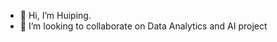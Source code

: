 - 👋 Hi, I’m Huiping.
- 💞️ I’m looking to collaborate on Data Analytics and AI project


<!---
Huiping27/Huiping27 is a ✨ special ✨ repository because its `README.md` (this file) appears on your GitHub profile.
You can click the Preview link to take a look at your changes.
--->
